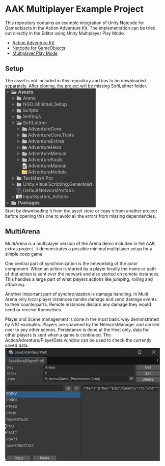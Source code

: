 # __AAK__ Multiplayer Example Project

This repository contains an example integration of Unity Netcode for Gameobjects in the Action Adventure Kit. The implementation can be tried out directly in the Editor using Unity Multiplayer Play Mode.

- [Action Adventure Kit](https://assetstore.unity.com/packages/templates/systems/action-adventure-kit-217284)  
- [Netcode for GameObjects](https://docs.unity3d.com/Packages/com.unity.netcode.gameobjects@latest/)
- [Multiplayer Play Mode](https://docs.unity3d.com/Packages/com.unity.multiplayer.playmode@latest/)

## Setup

The asset is not included in this repository and has to be downloaded separately. After cloning, the project will be missing SoftLeitner folder.  
![project structure](https://github.com/Schossi/AAK_Multiplayer/blob/master/Project.png)  
Start by downloading it from the asset store or copy it from another project before opening this one to avoid all the errors from missing dependencies.

## MultiArena

MultiArena is a multiplayer version of the Arena demo included in the AAK extras project. It demonstrates a possible minimal multiplayer setup for a simple coop game.

One central part of synchronization is the networking of the actor component. When an action is started by a player locally the name or path of that action is sent over the network and also started on remote instances. This handles a large part of what players actions like jumping, rolling and attacking.

Another important part of synchronization is damage handling. In Multi Arena only local player instances handle damage and send damage events to their counterparts. Remote instances discard any damage they would send or receive themselves.

Player and Scene management is done in the most basic way demonstrated by NfG examples. Players are spawned by the NetworkManager and carried over to any other scenes. Persistance is done at the Host only, data for other players is sent when a game is continued. The ActionAdventure/PlayerData window can be used to check the currently saved data.  
![project structure](https://github.com/Schossi/AAK_Multiplayer/blob/master/Persistence.png)   
